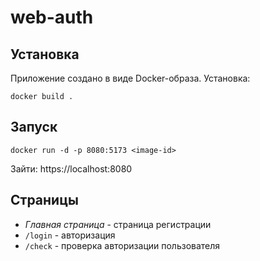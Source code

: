 # web-auth

## Установка

Приложение создано в виде Docker-образа. Установка:

`docker build .`

## Запуск

`docker run -d -p 8080:5173 <image-id>`

Зайти: https://localhost:8080

## Страницы

- *Главная страница* - страница регистрации
- `/login` - авторизация
- `/check` - проверка авторизации пользователя